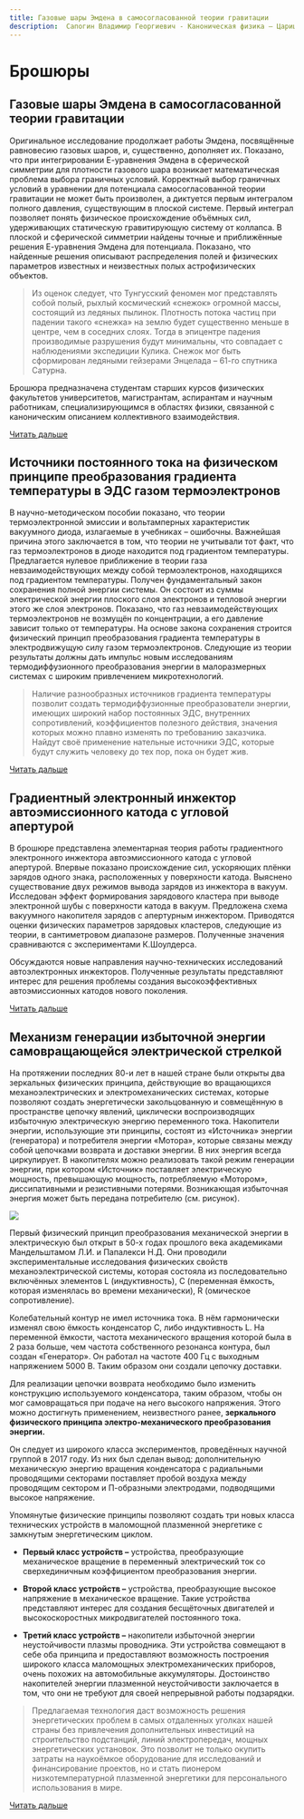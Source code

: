 ```yaml
---
title: Газовые шары Эмдена в самосогласованной теории гравитации
description:  Сапогин Владимир Георгиевич - Каноническая физика – Царица наукоёмких технологий
---
```


# Брошюры

## Газовые шары Эмдена в самосогласованной теории гравитации

Оригинальное исследование продолжает работы Эмдена, посвящённые равновесию газовых шаров, и, существенно, дополняет их. Показано, что при интегрировании Е-уравнения Эмдена в сферической симметрии для плотности газового шара возникает математическая проблема выбора граничных условий. Корректный выбор граничных условий в уравнении для потенциала самосогласованной теории гравитации не может быть произволен, а диктуется первым интегралом полного давления, существующим в плоской системе. Первый интеграл позволяет понять физическое происхождение объёмных сил, удерживающих статическую гравитирующую систему от коллапса. В плоской и сферической симметрии найдены точные и приближённые решения Е-уравнения Эмдена для потенциала. Показано, что найденные решения описывают распределения полей и физических параметров известных и неизвестных полых астрофизических объектов.

> Из оценок следует, что Тунгусский феномен мог представлять собой полый, рыхлый космический «снежок» огромной массы, состоящий из ледяных пылинок. Плотность потока частиц при падении такого «снежка» на землю будет существенно меньше в центре, чем в соседних слоях. Тогда в эпицентре падения производимые разрушения будут минимальны, что совпадает с наблюдениями экспедиции Кулика. Cнежок мог быть сформирован ледяными гейзерами Энцелада – 61-го спутника Сатурна.

Брошюра предназначена студентам старших курсов физических факультетов университетов, магистрантам, аспирантам и научным работникам, специализирующимся в областях физики, связанной с каноническим описанием коллективного взаимодействия.

<a target="_blank" btn href="http://146.190.233.254/docs/brochure/Газовые шары Эмдена в самосогласованной теории гравитации.pdf">Читать дальше</a>

## Источники постоянного тока на физическом принципе преобразования градиента температуры в ЭДС газом термоэлектронов

В научно-методическом пособии показано, что теории термоэлектронной эмиссии и вольтамперных характеристик вакуумного диода, излагаемые в учебниках – ошибочны. Важнейшая причина этого заключается в том, что теории не учитывали тот факт, что газ термоэлектронов в диоде находится под градиентом температуры. Предлагается нулевое приближение в теории газа невзаимодействующих между собой термоэлектронов, находящихся под градиентом температуры. Получен фундаментальный закон сохранения полной энергии системы. Он состоит из суммы электрической энергии плоского слоя электронов и тепловой энергии этого же слоя электронов. Показано, что газ невзаимодействующих термоэлектронов не возмущён по концентрации, а его давление зависит только от температуры. На основе закона сохранения строится физический принцип преобразования градиента температуры в электродвижущую силу газом термоэлектронов. Следующие из теории результаты должны дать импульс новым исследованиям термодиффузионного преобразования энергии в малоразмерных системах с широким привлечением микротехнологий.

> Наличие разнообразных источников градиента температуры позволит создать термодиффузионные преобразователи энергии, имеющих широкий набор постоянных ЭДС, внутренних сопротивлений, коэффициентов полезного действия, значения которых можно плавно изменять по требованию заказчика. Найдут своё применение нательные источники ЭДС, которые будут служить человеку до тех пор, пока он будет жив.


<a target="_blank" btn href="http://146.190.233.254/docs/brochure/Источники постоянного тока на физическом принципе преобразования градиента температуры в ЭДС газом термоэлектронов.pdf">Читать дальше</a>

## Градиентный электронный инжектор автоэмиссионного катода с угловой апертурой

В брошюре представлена элементарная теория работы градиентного электронного инжектора автоэмиссионного катода с угловой апертурой. Впервые показано происхождение сил, ускоряющих плёнки зарядов одного знака, расположенных у поверхности катода. Выяснено существование двух режимов вывода зарядов из инжектора в вакуум. Исследован эффект формирования зарядового кластера при выводе электронной шубы с поверхности катода в вакуум. Предложена схема вакуумного накопителя зарядов с апертурным инжектором. Приводятся оценки физических параметров зарядовых кластеров, следующие из теории, в сантиметровом диапазоне размеров. Полученные значения сравниваются с экспериментами К.Шоулдерса.

Обсуждаются новые направления научно-технических исследований автоэлектронных инжекторов. Полученные результаты представляют интерес для решения проблемы создания высокоэффективных автоэмиссионных катодов нового поколения.

<a target="_blank" btn href="http://146.190.233.254/docs/brochure/Градиентный электронный инжектор автоэмиссионного катода с угловой апертурой.pdf">Читать дальше</a>

## Механизм генерации избыточной энергии самовращающейся электрической стрелкой

На протяжении последних 80-и лет в нашей стране были открыты два зеркальных физических принципа, действующие во вращающихся механоэлектрических и электромеханических системах, которые позволяют создать энергетически закольцованную и совмещённую в пространстве цепочку явлений, циклически воспроизводящих избыточную электрическую энергию переменного тока. Накопители энергии, использующие эти принципы, состоят из «Источника» энергии (генератора) и потребителя энергии «Мотора», которые связаны между собой цепочками возврата и доставки энергии. В них энергия всегда циркулирует. В накопителях можно реализовать такой режим генерации энергии, при котором «Источник» поставляет электрическую мощность, превышающую мощность, потребляемую «Мотором», диссипативными и резистивными потерями. Возникающая избыточная энергия может быть передана потребителю (см. рисунок).

<img class="image" src="/images/МеханизмГенерацииИзбыточнойЭнергии.png">

Первый физический принцип преобразования механической энергии в электрическую был открыт в 50-х годах прошлого века академиками Мандельштамом Л.И. и Папалекси Н.Д. Они проводили экспериментальные исследования физических свойств механоэлектрической системы, которая состояла из последовательно включённых элементов L (индуктивность), C (переменная ёмкость, которая изменялась во времени механически), R (омическое сопротивление). 

Колебательный контур не имел источника тока. В нём гармонически изменял свою ёмкость конденсатор С, либо индуктивность L. На переменной ёмкости, частота механического вращения которой была в 2 раза больше, чем частота собственного резонанса контура, был создан «Генератор». Он работал на частоте 400 Гц с выходным напряжением 5000 В. Таким образом они создали цепочку доставки. 

Для реализации цепочки возврата необходимо было изменить конструкцию используемого конденсатора, таким образом, чтобы он мог самовращаться при подаче на него высокого напряжения. Этого можно достигнуть применением, неизвестного ранее, **зеркального физического принципа электро-механического преобразования энергии.**

Он следует из широкого класса экспериментов, проведённых научной группой в 2017 году. Из них был сделан вывод: дополнительную механическую энергию вращения конденсатора с радиальными проводящими секторами поставляет пробой воздуха между проводящим сектором и П-образными электродами, подводящими высокое напряжение.

Упомянутые физические принципы позволяют создать три новых класса технических устройств в маломощной плазменной энергетике с замкнутым энергетическим циклом.

- **Первый класс устройств –** устройства, преобразующие механическое вращение в переменный электрический ток со сверхединичным коэффициентом преобразования энергии. 

- **Второй класс устройств –** устройства, преобразующие высокое напряжение в механическое вращение. Такие устройства представляют интерес для создания бесщёточных двигателей и высокоскоростных микродвигателей постоянного тока.

- **Третий класс устройств –** накопители избыточной энергии неустойчивости плазмы проводника. Эти устройства совмещают в себе оба принципа и предоставляют возможность построения широкого класса маломощных электромеханических приборов, очень похожих на автомобильные аккумуляторы. Достоинство накопителей энергии плазменной неустойчивости заключается в том, что они не требуют для своей непрерывной работы подзарядки.

> Предлагаемая технология даст возможность решения энергетических проблем в самых отдаленных уголках нашей страны без привлечения дополнительных инвестиций на строительство подстанций, линий электропередач, мощных энергетических установок. Это позволит не только окупить затраты на наукоёмкое оборудование для исследований и финансирование проектов, но и стать пионером низкотемпературной плазменной энергетики для персонального использования в мире.

<a target="_blank" btn href="http://146.190.233.254/docs/brochure/Механизм генерации избыточной энергии самовращающейся электрической стрелкой.pdf">Читать дальше</a>